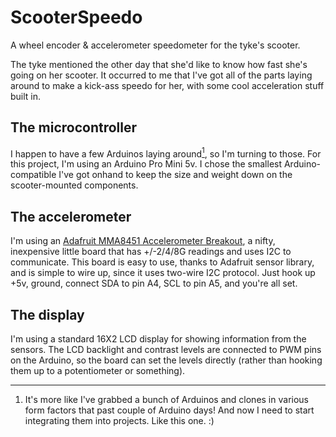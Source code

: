 # ScooterSpeedo
A wheel encoder &amp; accelerometer speedometer for the tyke's scooter.

The tyke mentioned the other day that she'd like to know how fast she's going on her scooter. It occurred to me that I've got all of the parts laying around to make a kick-ass speedo for her, with some cool acceleration stuff built in.

## The microcontroller

I happen to have a few Arduinos laying around<a href="#fn1"><sup>1</sup></a>, so I'm turning to those. For this project, I'm using an Arduino Pro Mini 5v. I chose the smallest Arduino-compatible I've got onhand to keep the size and weight down on the scooter-mounted components.

## The accelerometer

I'm using an [Adafruit MMA8451 Accelerometer Breakout](http://www.adafruit.com/product/2019), a nifty, inexpensive little board that has +/-2/4/8G readings and uses I2C to communicate. This board is easy to use, thanks to Adafruit sensor library, and is simple to wire up, since it uses two-wire I2C protocol. Just hook up +5v, ground, connect SDA to pin A4, SCL to pin A5, and you're all set.

## The display

I'm using a standard 16X2 LCD display for showing information from the sensors. The LCD backlight and contrast levels are connected to PWM pins on the Arduino, so the board can set the levels directly (rather than hooking them up to a potentiometer or something).

-----

1. <a name="fn1"></a> It's more like I've grabbed a bunch of Arduinos and clones in various form factors that past couple of Arduino days! And now I need to start integrating them into projects. Like this one. :)
